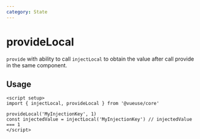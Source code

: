 ```yaml
---
category: State
---
```


# provideLocal

`provide` with ability to call `injectLocal` to obtain the value after call provide in the same component.

## Usage

```vue
<script setup>
import { injectLocal, provideLocal } from '@vueuse/core'

provideLocal('MyInjectionKey', 1)
const injectedValue = injectLocal('MyInjectionKey') // injectedValue === 1
</script>
```
